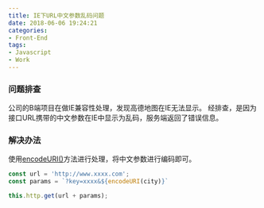 ```yaml
---
title: IE下URL中文参数乱码问题
date: 2018-06-06 19:24:21
categories:
- Front-End
tags:
- Javascript
- Work
---
```


### 问题排查
公司的B端项目在做IE兼容性处理，发现高德地图在IE无法显示。
经排查，是因为接口URL携带的中文参数在IE中显示为乱码，服务端返回了错误信息。

### 解决办法
使用[encodeURI()](https://developer.mozilla.org/en-US/docs/Web/JavaScript/Reference/Global_Objects/encodeURI)方法进行处理，将中文参数进行编码即可。
```Javascript
const url = 'http://www.xxxx.com';
const params = `?key=xxxx&${encodeURI(city)}`

this.http.get(url + params);
```